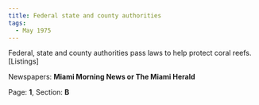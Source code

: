 ```yaml
---  
title: Federal state and county authorities  
tags:  
  - May 1975  
---  
```

  
Federal, state and county authorities pass laws to help protect coral reefs. [Listings]  
  
Newspapers: **Miami Morning News or The Miami Herald**  
  
Page: **1**, Section: **B** 
